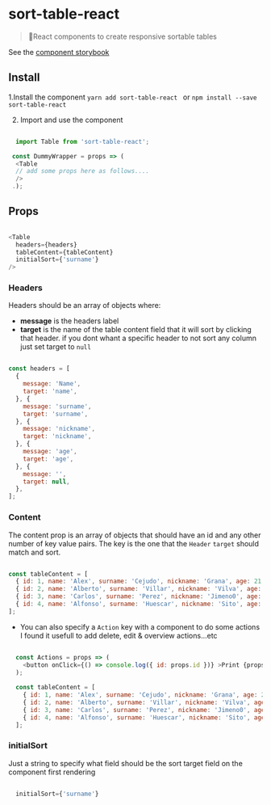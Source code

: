 # sort-table-react 

> 🏓React components to create responsive sortable tables

See the [component storybook](https://volandoboyz.github.io/sorTable/storybook-static/
)

## Install

1.Install the component
  `yarn add sort-table-react ` 
  or 
  `npm install --save sort-table-react`

2. Import and use the component
```javascript

  import Table from 'sort-table-react'; 

 const DummyWrapper = props => (
  <Table
  // add some props here as follows....
  />
 .);
```

## Props

```javascript

<Table
  headers={headers}
  tableContent={tableContent}
  initialSort={'surname'}
/>
```

### Headers

Headers should be an array of objects where:
  * **message** is the headers label
  * **target** is the name of the table content field that it will sort by clicking that header. if you dont whant a specific header to not sort any column just set target to `null`

```javascript

const headers = [
  {
    message: 'Name',
    target: 'name',
  }, {
    message: 'surname',
    target: 'surname',
  }, {
    message: 'nickname',
    target: 'nickname',
  }, {
    message: 'age',
    target: 'age',
  }, {
    message: '',
    target: null,
  },
];

```
### Content

The content prop is an array of objects that should have an id and any other number of key value pairs.
The key is the one that the `Header` `target` should match and sort.

```javascript

const tableContent = [
  { id: 1, name: 'Alex', surname: 'Cejudo', nickname: 'Grana', age: 21 },
  { id: 2, name: 'Alberto', surname: 'Villar', nickname: 'Vilva', age: 1 },
  { id: 3, name: 'Carlos', surname: 'Perez', nickname: 'Jimeno0', age: 26 },
  { id: 4, name: 'Alfonso', surname: 'Huescar', nickname: 'Sito', age: 210 },
];

```

* You can also specify a `Action` key with a component to do some actions
  I found it usefull to add delete, edit & overview actions...etc

```javascript

  const Actions = props => (
    <button onClick={() => console.log({ id: props.id })} >Print {props.id}</button>
  );
  
  const tableContent = [
    { id: 1, name: 'Alex', surname: 'Cejudo', nickname: 'Grana', age: 21, Actions: <Actions id={1} /> },
    { id: 2, name: 'Alberto', surname: 'Villar', nickname: 'Vilva', age: 1, Actions: <Actions id={2} /> },
    { id: 3, name: 'Carlos', surname: 'Perez', nickname: 'Jimeno0', age: 26, Actions: <Actions id={3} /> },
    { id: 4, name: 'Alfonso', surname: 'Huescar', nickname: 'Sito', age: 210, Actions: <Actions id={4} /> },
  ];
```
### initialSort 

Just a string to specify what field should be the sort target field on the component first rendering
```javascript

  initialSort={'surname'}
  
```


